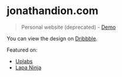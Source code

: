# jonathandion.com

> Personal website (deprecated) - [Demo](https://uxh8pb.csb.app/)

You can view the design on [Dribbble](https://dribbble.com/shots/2814407-Personal-website).

Featured on:

- [Uplabs](https://www.uplabs.com/posts/jonathan-dion-personal-website)
- [Lapa Ninja](https://t.co/50aTDYIBHb)
